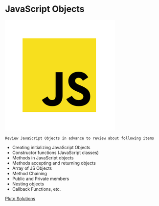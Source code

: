 JavaScript Objects
=========================

![](Images/JS.png)

```
Review JavaScript Objects in advance to review about following items
```

* Creating initializing JavaScript Objects
* Constructor functions (JavaScript classes)
* Methods in JavaScript objects
* Methods accepting and returning objects
* Array of JS Objects
* Method Chaining
* Public and Private members
* Nesting objects
* Callback Functions, etc.

[Pluto Solutions](http://www.plutosols.com)
